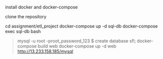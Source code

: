 install docker and docker-compose

clone the repository

cd assignment/etl_project
docker-compose up -d sql-db
docker-compose exec sql-db bash
> mysql -u root -proot_password_123
$ create database sfl;
docker-compose build web
docker-compose up -d web
http://13.233.158.185/mysql

